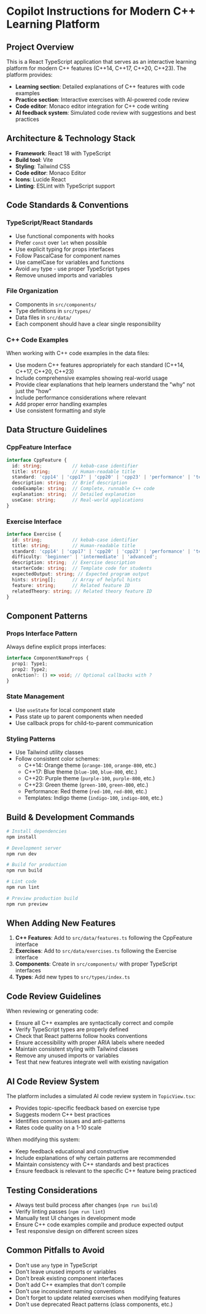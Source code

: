 # Copilot Instructions for Modern C++ Learning Platform

## Project Overview
This is a React TypeScript application that serves as an interactive learning platform for modern C++ features (C++14, C++17, C++20, C++23). The platform provides:

- **Learning section**: Detailed explanations of C++ features with code examples
- **Practice section**: Interactive exercises with AI-powered code review
- **Code editor**: Monaco editor integration for C++ code writing
- **AI feedback system**: Simulated code review with suggestions and best practices

## Architecture & Technology Stack

- **Framework**: React 18 with TypeScript
- **Build tool**: Vite
- **Styling**: Tailwind CSS
- **Code editor**: Monaco Editor
- **Icons**: Lucide React
- **Linting**: ESLint with TypeScript support

## Code Standards & Conventions

### TypeScript/React Standards
- Use functional components with hooks
- Prefer `const` over `let` when possible
- Use explicit typing for props interfaces
- Follow PascalCase for component names
- Use camelCase for variables and functions
- Avoid `any` type - use proper TypeScript types
- Remove unused imports and variables

### File Organization
- Components in `src/components/`
- Type definitions in `src/types/`
- Data files in `src/data/`
- Each component should have a clear single responsibility

### C++ Code Examples
When working with C++ code examples in the data files:
- Use modern C++ features appropriately for each standard (C++14, C++17, C++20, C++23)
- Include comprehensive examples showing real-world usage
- Provide clear explanations that help learners understand the "why" not just the "how"
- Include performance considerations where relevant
- Add proper error handling examples
- Use consistent formatting and style

## Data Structure Guidelines

### CppFeature Interface
```typescript
interface CppFeature {
  id: string;           // kebab-case identifier
  title: string;        // Human-readable title
  standard: 'cpp14' | 'cpp17' | 'cpp20' | 'cpp23' | 'performance' | 'templates';
  description: string;  // Brief description
  codeExample: string;  // Complete, runnable C++ code
  explanation: string;  // Detailed explanation
  useCase: string;      // Real-world applications
}
```

### Exercise Interface
```typescript
interface Exercise {
  id: string;           // kebab-case identifier
  title: string;        // Human-readable title
  standard: 'cpp14' | 'cpp17' | 'cpp20' | 'cpp23' | 'performance' | 'templates';
  difficulty: 'beginner' | 'intermediate' | 'advanced';
  description: string;  // Exercise description
  starterCode: string;  // Template code for students
  expectedOutput: string; // Expected program output
  hints: string[];      // Array of helpful hints
  feature: string;      // Related feature ID
  relatedTheory: string; // Related theory feature ID
}
```

## Component Patterns

### Props Interface Pattern
Always define explicit props interfaces:
```typescript
interface ComponentNameProps {
  prop1: Type1;
  prop2: Type2;
  onAction?: () => void; // Optional callbacks with ? 
}
```

### State Management
- Use `useState` for local component state
- Pass state up to parent components when needed
- Use callback props for child-to-parent communication

### Styling Patterns
- Use Tailwind utility classes
- Follow consistent color schemes:
  - C++14: Orange theme (`orange-100`, `orange-800`, etc.)
  - C++17: Blue theme (`blue-100`, `blue-800`, etc.)
  - C++20: Purple theme (`purple-100`, `purple-800`, etc.)
  - C++23: Green theme (`green-100`, `green-800`, etc.)
  - Performance: Red theme (`red-100`, `red-800`, etc.)
  - Templates: Indigo theme (`indigo-100`, `indigo-800`, etc.)

## Build & Development Commands

```bash
# Install dependencies
npm install

# Development server
npm run dev

# Build for production
npm run build

# Lint code
npm run lint

# Preview production build
npm run preview
```

## When Adding New Features

1. **C++ Features**: Add to `src/data/features.ts` following the CppFeature interface
2. **Exercises**: Add to `src/data/exercises.ts` following the Exercise interface
3. **Components**: Create in `src/components/` with proper TypeScript interfaces
4. **Types**: Add new types to `src/types/index.ts`

## Code Review Guidelines

When reviewing or generating code:
- Ensure all C++ examples are syntactically correct and compile
- Verify TypeScript types are properly defined
- Check that React patterns follow hooks conventions
- Ensure accessibility with proper ARIA labels where needed
- Maintain consistent styling with Tailwind classes
- Remove any unused imports or variables
- Test that new features integrate well with existing navigation

## AI Code Review System

The platform includes a simulated AI code review system in `TopicView.tsx`:
- Provides topic-specific feedback based on exercise type
- Suggests modern C++ best practices
- Identifies common issues and anti-patterns
- Rates code quality on a 1-10 scale

When modifying this system:
- Keep feedback educational and constructive
- Include explanations of why certain patterns are recommended
- Maintain consistency with C++ standards and best practices
- Ensure feedback is relevant to the specific C++ feature being practiced

## Testing Considerations

- Always test build process after changes (`npm run build`)
- Verify linting passes (`npm run lint`) 
- Manually test UI changes in development mode
- Ensure C++ code examples compile and produce expected output
- Test responsive design on different screen sizes

## Common Pitfalls to Avoid

- Don't use `any` type in TypeScript
- Don't leave unused imports or variables
- Don't break existing component interfaces
- Don't add C++ examples that don't compile
- Don't use inconsistent naming conventions
- Don't forget to update related exercises when modifying features
- Don't use deprecated React patterns (class components, etc.)